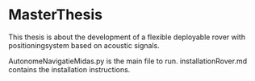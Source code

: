 # MasterThesis
This thesis is about the development of a flexible deployable rover with positioningsystem based on acoustic signals.

AutonomeNavigatieMidas.py is the main file to run. installationRover.md contains the installation instructions.
